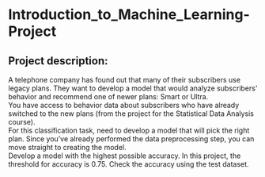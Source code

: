 # Introduction_to_Machine_Learning-Project
## Project description:
A telephone company has found out that many of their subscribers use legacy plans. They want to develop a model that would analyze subscribers' behavior and recommend one of newer plans: Smart or Ultra.\
You have access to behavior data about subscribers who have already switched to the new plans (from the project for the Statistical Data Analysis course). \
For this classification task, need to develop a model that will pick the right plan. Since you’ve already performed the data preprocessing step, you can move straight to creating the model.\
Develop a model with the highest possible accuracy. In this project, the threshold for accuracy is 0.75. Check the accuracy using the test dataset.
